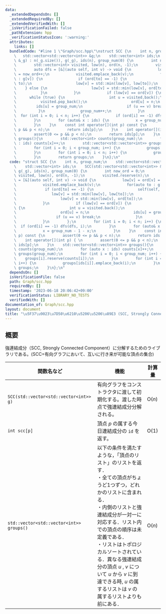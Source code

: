 ```yaml
---
data:
  _extendedDependsOn: []
  _extendedRequiredBy: []
  _extendedVerifiedWith: []
  _isVerificationFailed: false
  _pathExtension: hpp
  _verificationStatusIcon: ':warning:'
  attributes:
    links: []
  bundledCode: "#line 1 \"Graph/scc.hpp\"\nstruct SCC {\n    int n, group_num;\n \
    \   std::vector<std::vector<int>> &g;\n    std::vector<int> ids;\n    SCC(std::vector<std::vector<int>>\
    \ &_g) : n(_g.size()), g(_g), ids(n), group_num(0) {\n        int now_ord = 0;\n\
    \        std::vector<int> visited, low(n), ord(n, -1);\n        visited.reserve(n);\n\
    \        auto dfs = [&](auto self, int v) -> void {\n            low[v] = ord[v]\
    \ = now_ord++;\n            visited.emplace_back(v);\n            for(auto to\
    \ : g[v]) {\n                if (ord[to] == -1) {\n                    self(self,\
    \ to);\n                    low[v] = std::min(low[v], low[to]);\n            \
    \    } else {\n                    low[v] = std::min(low[v], ord[to]);\n     \
    \           }\n            }\n            if (low[v] == ord[v]) {\n          \
    \      while (true) {\n                    int u = visited.back();\n         \
    \           visited.pop_back();\n                    ord[u] = n;\n           \
    \         ids[u] = group_num;\n                    if (u == v) break;\n      \
    \          }\n                group_num++;\n            }\n        };\n      \
    \  for (int i = 0; i < n; i++) {\n            if (ord[i] == -1) dfs(dfs, i);\n\
    \        }\n        for (auto& x : ids) {\n            x = group_num - 1 - x;\n\
    \        }\n    }\n    const int operator[](int p) const {\n        assert(0 <=\
    \ p && p < n);\n        return ids[p];\n    }\n    int operator[](int p) { \n\
    \        assert(0 <= p && p < n);\n        return ids[p];\n    }\n    std::vector<std::vector<int>>\
    \ groups(){\n        std::vector<int> counts(group_num);\n        for (auto x\
    \ : ids) counts[x]++;\n        std::vector<std::vector<int>> groups(group_num);\n\
    \        for (int i = 0; i < group_num; i++) {\n            groups[i].reserve(counts[i]);\n\
    \        }\n        for (int i = 0; i < n; i++) {\n            groups[ids[i]].emplace_back(i);\n\
    \        }\n        return groups;\n    }\n};\n"
  code: "struct SCC {\n    int n, group_num;\n    std::vector<std::vector<int>> &g;\n\
    \    std::vector<int> ids;\n    SCC(std::vector<std::vector<int>> &_g) : n(_g.size()),\
    \ g(_g), ids(n), group_num(0) {\n        int now_ord = 0;\n        std::vector<int>\
    \ visited, low(n), ord(n, -1);\n        visited.reserve(n);\n        auto dfs\
    \ = [&](auto self, int v) -> void {\n            low[v] = ord[v] = now_ord++;\n\
    \            visited.emplace_back(v);\n            for(auto to : g[v]) {\n   \
    \             if (ord[to] == -1) {\n                    self(self, to);\n    \
    \                low[v] = std::min(low[v], low[to]);\n                } else {\n\
    \                    low[v] = std::min(low[v], ord[to]);\n                }\n\
    \            }\n            if (low[v] == ord[v]) {\n                while (true)\
    \ {\n                    int u = visited.back();\n                    visited.pop_back();\n\
    \                    ord[u] = n;\n                    ids[u] = group_num;\n  \
    \                  if (u == v) break;\n                }\n                group_num++;\n\
    \            }\n        };\n        for (int i = 0; i < n; i++) {\n          \
    \  if (ord[i] == -1) dfs(dfs, i);\n        }\n        for (auto& x : ids) {\n\
    \            x = group_num - 1 - x;\n        }\n    }\n    const int operator[](int\
    \ p) const {\n        assert(0 <= p && p < n);\n        return ids[p];\n    }\n\
    \    int operator[](int p) { \n        assert(0 <= p && p < n);\n        return\
    \ ids[p];\n    }\n    std::vector<std::vector<int>> groups(){\n        std::vector<int>\
    \ counts(group_num);\n        for (auto x : ids) counts[x]++;\n        std::vector<std::vector<int>>\
    \ groups(group_num);\n        for (int i = 0; i < group_num; i++) {\n        \
    \    groups[i].reserve(counts[i]);\n        }\n        for (int i = 0; i < n;\
    \ i++) {\n            groups[ids[i]].emplace_back(i);\n        }\n        return\
    \ groups;\n    }\n};\n"
  dependsOn: []
  isVerificationFile: false
  path: Graph/scc.hpp
  requiredBy: []
  timestamp: '2023-06-18 20:06:42+09:00'
  verificationStatus: LIBRARY_NO_TESTS
  verifiedWith: []
documentation_of: Graph/scc.hpp
layout: document
title: "\u5F37\u9023\u7D50\u6210\u5206\u5206\u89E3 (SCC, Strongly Connected Component)"
---
```


## 概要
強連結成分（SCC, Strongly Connected Component）に分解するためのライブラリである。(SCC=有向グラフにおいて、互いに行き来が可能な頂点の集合)

| 関数名など   | 機能        | 計算量    |
| ------------|----------- | --------- |
|`SCC(std::vector<std::vector<int>> g)`| 有向グラフをコンストラクタに渡して初期化する。渡した時点で強連結成分分解される。 | $\text{O} (n)$ | 
|`int scc[p]`|頂点 $p$ の属する今日連結成分の `id` を返す。 | $\text{O} (1)$ | 
|`std::vector<std::vector<int>> groups()`|	以下の条件を満たすような，「頂点のリスト」のリストを返す．<br>・全ての頂点がちょうど1つずつ，どれかのリストに含まれる．<br>・内側のリストと強連結成分が一対一に対応する．リスト内での頂点の順序は未定義である．<br>・リストはトポロジカルソートされている．異なる強連結成分の頂点 $u$ , $v$ について $u$ から $v$ に到達できる時, $u$ の属するリストは $v$ の属するリストよりも前にある．| $\text{O} (n)$ |
